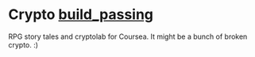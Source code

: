 Crypto [build_passing](https://travis-ci.org/gredinger/crypto.svg?branch=master)
===

RPG story tales and cryptolab for Coursea. It might be a bunch of broken crypto. :)
